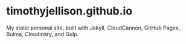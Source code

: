 # timothyjellison.github.io

My static personal site, built with Jekyll, CloudCannon, GitHub Pages, Bulma, Cloudinary, and Gulp.
